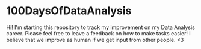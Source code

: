 # 100DaysOfDataAnalysis
Hi! I'm starting this repository to track my improvement on my Data Analysis career. Please feel free to leave a feedback on how to make tasks easier! I believe that we improve as human if we get input from other people. &lt;3
